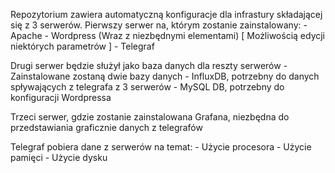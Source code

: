 Repozytorium zawiera automatyczną konfiguracje dla infrastury składającej się z 3 serwerów.
Pierwszy serwer na, którym zostanie zainstalowany:
    - Apache
    - Wordpress (Wraz z niezbędnymi elementami) [ Możliwością edycji niektórych parametrów ]
    - Telegraf
    
Drugi serwer będzie służył jako baza danych dla reszty serwerów
    - Zainstalowane zostaną dwie bazy danych
    - InfluxDB, potrzebny do danych spływających z telegrafa z 3 serwerów
    - MySQL DB, potrzebny do konfiguracji Wordpressa
    
Trzeci serwer, gdzie zostanie zainstalowana Grafana, niezbędna do przedstawiania graficznie danych z telegrafów

Telegraf pobiera dane z serwerów na temat:
    - Użycie procesora
    - Użycie pamięci
    - Użycie dysku
